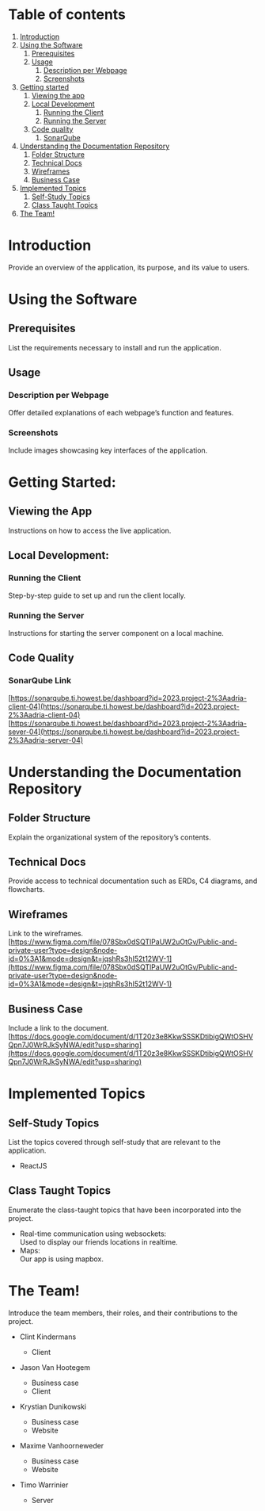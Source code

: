 # Table of contents
1. [Introduction](#introduction)
2. [Using the Software](#using-the-software)
   1. [Prerequisites](#prerequisites)
   2. [Usage](#usage)
      1. [Description per Webpage](#description-per-webpage)
      2. [Screenshots](#screenshots)
3. [Getting started](#getting-started)
   1. [Viewing the app](#viewing-the-app)
   2. [Local Development](#local-development)
      1. [Running the Client](#running-the-client)
      2. [Running the Server](#running-the-server)
   3. [Code quality](#code-quality)
      1. [SonarQube](#sonarqube-link)
4. [Understanding the Documentation Repository](#understanding-the-documentation-repository)
   1. [Folder Structure](#folder-structure)
   2. [Technical Docs](#technical-docs)
   3. [Wireframes](#wireframes)
   4. [Business Case](#business-case)
5. [Implemented Topics](#implemented-topics)
   1. [Self-Study Topics](#self-study-topics)
   2. [Class Taught Topics](#class-taught-topics)
6. [The Team!](#the-team)


# Introduction
Provide an overview of the application, its purpose, and its value to users.  

# Using the Software
## Prerequisites
List the requirements necessary to install and run the application.
## Usage
### Description per Webpage
Offer detailed explanations of each webpage’s function and features.
### Screenshots
Include images showcasing key interfaces of the application.

# Getting Started:
## Viewing the App
Instructions on how to access the live application.
## Local Development:
### Running the Client
Step-by-step guide to set up and run the client locally.
### Running the Server
Instructions for starting the server component on a local machine.
## Code Quality
### SonarQube Link
[https://sonarqube.ti.howest.be/dashboard?id=2023.project-2%3Aadria-client-04](https://sonarqube.ti.howest.be/dashboard?id=2023.project-2%3Aadria-client-04)  
[https://sonarqube.ti.howest.be/dashboard?id=2023.project-2%3Aadria-sever-04](https://sonarqube.ti.howest.be/dashboard?id=2023.project-2%3Aadria-server-04)
# Understanding the Documentation Repository
## Folder Structure
Explain the organizational system of the repository’s contents.
## Technical Docs
Provide access to technical documentation such as ERDs, C4 diagrams, and flowcharts.
## Wireframes
Link to the wireframes.
[https://www.figma.com/file/078Sbx0dSQTlPaUW2uOtGv/Public-and-private-user?type=design&node-id=0%3A1&mode=design&t=jqshRs3hI52t12WV-1](https://www.figma.com/file/078Sbx0dSQTlPaUW2uOtGv/Public-and-private-user?type=design&node-id=0%3A1&mode=design&t=jqshRs3hI52t12WV-1)
## Business Case
Include a link to the document.
[https://docs.google.com/document/d/1T20z3e8KkwSSSKDtibigQWtOSHVQpn7J0WrRJkSyNWA/edit?usp=sharing](https://docs.google.com/document/d/1T20z3e8KkwSSSKDtibigQWtOSHVQpn7J0WrRJkSyNWA/edit?usp=sharing)

# Implemented Topics
## Self-Study Topics
List the topics covered through self-study that are relevant to the application.
- ReactJS
## Class Taught Topics
Enumerate the class-taught topics that have been incorporated into the project.
- Real-time communication using websockets:  
   Used to display our friends locations in realtime.
- Maps:  
  Our app is using mapbox.

# The Team!
Introduce the team members, their roles, and their contributions to the project.
- Clint Kindermans
  - Client

- Jason Van Hootegem
  - Business case
  - Client

- Krystian Dunikowski
  - Business case
  - Website

- Maxime Vanhoorneweder
  - Business case
  - Website

- Timo Warrinier
  - Server

